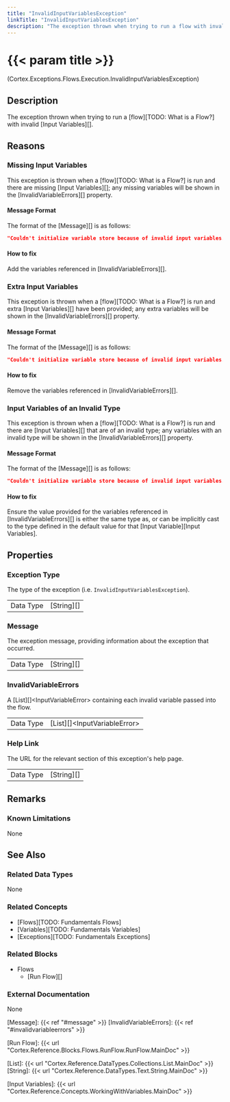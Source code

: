 ```yaml
---
title: "InvalidInputVariablesException"
linkTitle: "InvalidInputVariablesException"
description: "The exception thrown when trying to run a flow with invalid input variables."
---
```


# {{< param title >}}

<p class="namespace">(Cortex.Exceptions.Flows.Execution.InvalidInputVariablesException)</p>

## Description

The exception thrown when trying to run a [flow][TODO: What is a Flow?] with invalid [Input Variables][].

## Reasons

### Missing Input Variables

This exception is thrown when a [flow][TODO: What is a Flow?] is run and there are missing [Input Variables][]; any missing variables will be shown in the [InvalidVariableErrors][] property.

#### Message Format

The format of the [Message][] is as follows:

```json
"Couldn't initialize variable store because of invalid input variables."
```

#### How to fix

Add the variables referenced in [InvalidVariableErrors][].

### Extra Input Variables

This exception is thrown when a [flow][TODO: What is a Flow?] is run and extra [Input Variables][] have been provided; any extra variables will be shown in the [InvalidVariableErrors][] property.

#### Message Format

The format of the [Message][] is as follows:

```json
"Couldn't initialize variable store because of invalid input variables."
```

#### How to fix

Remove the variables referenced in [InvalidVariableErrors][].

### Input Variables of an Invalid Type

This exception is thrown when a [flow][TODO: What is a Flow?] is run and there are [Input Variables][] that are of an invalid type; any variables with an invalid type will be shown in the [InvalidVariableErrors][] property.

#### Message Format

The format of the [Message][] is as follows:

```json
"Couldn't initialize variable store because of invalid input variables."
```

#### How to fix

Ensure the value provided for the variables referenced in [InvalidVariableErrors][] is either the same type as, or can be implicitly cast to the type defined in the default value for that [Input Variable][Input Variables].

## Properties

### Exception Type

The type of the exception (i.e. `InvalidInputVariablesException`).

| | |
|-----------|------------|
| Data Type | [String][] |

### Message

The exception message, providing information about the exception that occurred.

| | |
|-----------|------------|
| Data Type | [String][] |

### InvalidVariableErrors

A [List][]&lt;InputVariableError&gt; containing each invalid variable passed into the flow.

| | |
|-----------|----------|
| Data Type | [List][]&lt;InputVariableError&gt; |

### Help Link

The URL for the relevant section of this exception's help page.

| | |
|-----------|------------|
| Data Type | [String][] |

## Remarks

### Known Limitations

None

## See Also

### Related Data Types

None

### Related Concepts

* [Flows][TODO: Fundamentals Flows]
* [Variables][TODO: Fundamentals Variables]
* [Exceptions][TODO: Fundamentals Exceptions]

### Related Blocks

* Flows
  * [Run Flow][]
  
### External Documentation

None

[Message]: {{< ref "#message" >}}
[InvalidVariableErrors]: {{< ref "#invalidvariableerrors" >}}

[Run Flow]: {{< url "Cortex.Reference.Blocks.Flows.RunFlow.RunFlow.MainDoc" >}}

[List]: {{< url "Cortex.Reference.DataTypes.Collections.List.MainDoc" >}}
[String]: {{< url "Cortex.Reference.DataTypes.Text.String.MainDoc" >}}

[Input Variables]: {{< url "Cortex.Reference.Concepts.WorkingWithVariables.MainDoc" >}}